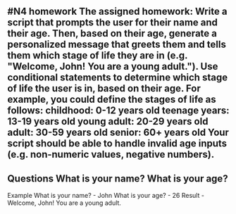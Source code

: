 #N4 homework
The assigned homework:
Write a script that prompts the user for their name and their age. Then, based on their age, generate a personalized message that greets them and tells them which stage of life they are in (e.g. "Welcome, John! You are a young adult."). Use conditional statements to determine which stage of life the user is in, based on their age.
For example, you could define the stages of life as follows:
 childhood: 0-12 years old
 teenage years: 13-19 years old
 young adult: 20-29 years old
 adult: 30-59 years old
 senior: 60+ years old
Your script should be able to handle invalid age inputs (e.g. non-numeric values, negative numbers).
--------------------------
Questions
 What is your name?
 What is your age?
-------------------------
Example
 What is your name? - John
 What is your age? - 26
Result - Welcome, John! You are a young adult.
